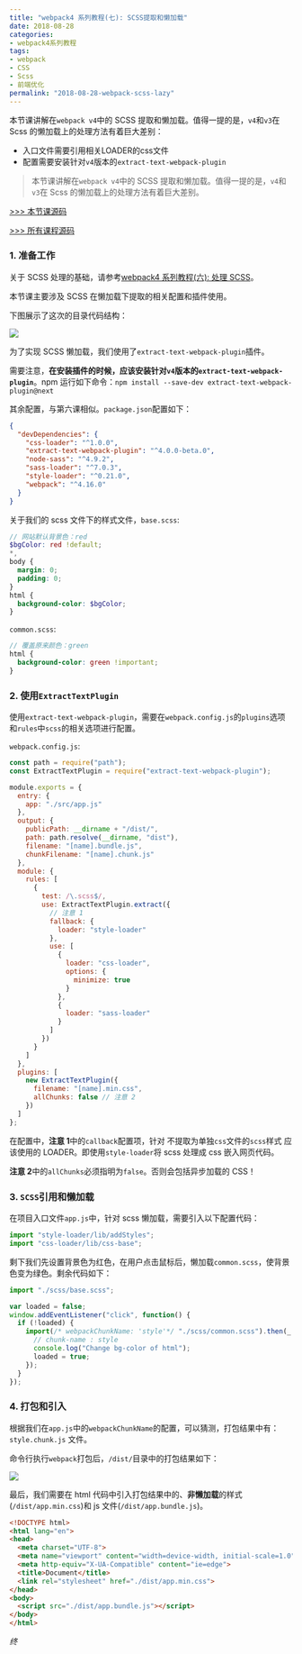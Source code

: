 ```yaml
---
title: "webpack4 系列教程(七): SCSS提取和懒加载"
date: 2018-08-28
categories:
- webpack4系列教程
tags:
- webpack
- CSS
- Scss
- 前端优化
permalink: "2018-08-28-webpack-scss-lazy"
---
```


本节课讲解在`webpack v4`中的 SCSS 提取和懒加载。值得一提的是，`v4`和`v3`在 Scss 的懒加载上的处理方法有着巨大差别：
- 入口文件需要引用相关LOADER的css文件
- 配置需要安装针对`v4`版本的`extract-text-webpack-plugin`

<!-- more -->

> 本节课讲解在`webpack v4`中的 SCSS 提取和懒加载。值得一提的是，`v4`和`v3`在 Scss 的懒加载上的处理方法有着巨大差别。

[>>> 本节课源码](https://github.com/dongyuanxin/webpack-demos/tree/master/demo07)

[>>> 所有课程源码](https://github.com/dongyuanxin/webpack-demos)

### 1. 准备工作

关于 SCSS 处理的基础，请参考[webpack4 系列教程(六): 处理 SCSS](https://godbmw.com/passage/37)。

本节课主要涉及 SCSS 在懒加载下提取的相关配置和插件使用。

下图展示了这次的目录代码结构：

![](/images/webpack/webpack4系列教程/11.png)

为了实现 SCSS 懒加载，我们使用了`extract-text-webpack-plugin`插件。

需要注意，**在安装插件的时候，应该安装针对`v4`版本的`extract-text-webpack-plugin`**。npm 运行如下命令：`npm install --save-dev extract-text-webpack-plugin@next`

其余配置，与第六课相似。`package.json`配置如下：

```json
{
  "devDependencies": {
    "css-loader": "^1.0.0",
    "extract-text-webpack-plugin": "^4.0.0-beta.0",
    "node-sass": "^4.9.2",
    "sass-loader": "^7.0.3",
    "style-loader": "^0.21.0",
    "webpack": "^4.16.0"
  }
}
```

关于我们的 scss 文件下的样式文件，`base.scss`:

```scss
// 网站默认背景色：red
$bgColor: red !default;
*,
body {
  margin: 0;
  padding: 0;
}
html {
  background-color: $bgColor;
}
```

`common.scss`:

```scss
// 覆盖原来颜色：green
html {
  background-color: green !important;
}
```

### 2. 使用`ExtractTextPlugin`

使用`extract-text-webpack-plugin`，需要在`webpack.config.js`的`plugins`选项和`rules`中`scss`的相关选项进行配置。

`webpack.config.js`:

```javascript
const path = require("path");
const ExtractTextPlugin = require("extract-text-webpack-plugin");

module.exports = {
  entry: {
    app: "./src/app.js"
  },
  output: {
    publicPath: __dirname + "/dist/",
    path: path.resolve(__dirname, "dist"),
    filename: "[name].bundle.js",
    chunkFilename: "[name].chunk.js"
  },
  module: {
    rules: [
      {
        test: /\.scss$/,
        use: ExtractTextPlugin.extract({
          // 注意 1
          fallback: {
            loader: "style-loader"
          },
          use: [
            {
              loader: "css-loader",
              options: {
                minimize: true
              }
            },
            {
              loader: "sass-loader"
            }
          ]
        })
      }
    ]
  },
  plugins: [
    new ExtractTextPlugin({
      filename: "[name].min.css",
      allChunks: false // 注意 2
    })
  ]
};
```

在配置中，**注意 1**中的`callback`配置项，针对 不提取为单独`css`文件的`scss`样式 应该使用的 LOADER。即使用`style-loader`将 scss 处理成 css 嵌入网页代码。

**注意 2**中的`allChunks`必须指明为`false`。否则会包括异步加载的 CSS！

### 3. `SCSS`引用和懒加载

在项目入口文件`app.js`中，针对 scss 懒加载，需要引入以下配置代码：

```javascript
import "style-loader/lib/addStyles";
import "css-loader/lib/css-base";
```

剩下我们先设置背景色为红色，在用户点击鼠标后，懒加载`common.scss`，使背景色变为绿色。剩余代码如下：

```javascript
import "./scss/base.scss";

var loaded = false;
window.addEventListener("click", function() {
  if (!loaded) {
    import(/* webpackChunkName: 'style'*/ "./scss/common.scss").then(_ => {
      // chunk-name : style
      console.log("Change bg-color of html");
      loaded = true;
    });
  }
});
```

### 4. 打包和引入

根据我们在`app.js`中的`webpackChunkName`的配置，可以猜测，打包结果中有：`style.chunk.js` 文件。

命令行执行`webpack`打包后，`/dist/`目录中的打包结果如下：

![](/images/webpack/webpack4系列教程/12.png)

最后，我们需要在 html 代码中引入打包结果中的、**非懒加载**的样式(`/dist/app.min.css`)和 js 文件(`/dist/app.bundle.js`)。

```html
<!DOCTYPE html>
<html lang="en">
<head>
  <meta charset="UTF-8">
  <meta name="viewport" content="width=device-width, initial-scale=1.0">
  <meta http-equiv="X-UA-Compatible" content="ie=edge">
  <title>Document</title>
  <link rel="stylesheet" href="./dist/app.min.css">
</head>
<body>
  <script src="./dist/app.bundle.js"></script>
</body>
</html>
```

_终_
